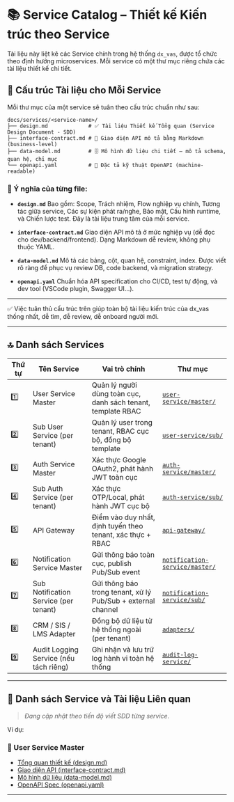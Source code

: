 # 📚 Service Catalog – Thiết kế Kiến trúc theo Service

Tài liệu này liệt kê các Service chính trong hệ thống `dx_vas`, được tổ chức theo định hướng microservices. Mỗi service có một thư mục riêng chứa các tài liệu thiết kế chi tiết.

## 🧱 Cấu trúc Tài liệu cho Mỗi Service

Mỗi thư mục của một service sẽ tuân theo cấu trúc chuẩn như sau:

```plaintext
docs/services/<service-name>/
├── design.md             # ✅ Tài liệu Thiết kế Tổng quan (Service Design Document - SDD)
├── interface-contract.md # 📘 Giao diện API mô tả bằng Markdown (business-level)
├── data-model.md         # 🗄️ Mô hình dữ liệu chi tiết – mô tả schema, quan hệ, chỉ mục
└── openapi.yaml          # 📡 Đặc tả kỹ thuật OpenAPI (machine-readable)
```

### 📄 Ý nghĩa của từng file:

* **`design.md`**
  Bao gồm: Scope, Trách nhiệm, Flow nghiệp vụ chính, Tương tác giữa service, Các sự kiện phát ra/nghe, Bảo mật, Cấu hình runtime, và Chiến lược test. Đây là tài liệu trung tâm của mỗi service.

* **`interface-contract.md`**
  Giao diện API mô tả ở mức nghiệp vụ (dễ đọc cho dev/backend/frontend). Dạng Markdown dễ review, không phụ thuộc YAML.

* **`data-model.md`**
  Mô tả các bảng, cột, quan hệ, constraint, index. Được viết rõ ràng để phục vụ review DB, code backend, và migration strategy.

* **`openapi.yaml`**
  Chuẩn hóa API specification cho CI/CD, test tự động, và dev tool (VSCode plugin, Swagger UI…).

---

✅ Việc tuân thủ cấu trúc trên giúp toàn bộ tài liệu kiến trúc của dx\_vas thống nhất, dễ tìm, dễ review, dễ onboard người mới.

---

## 🔝 Danh sách Services

| Thứ tự | Tên Service | Vai trò chính | Thư mục |
|--------|-------------|----------------|---------|
| 1️⃣ | User Service Master | Quản lý người dùng toàn cục, danh sách tenant, template RBAC | [`user-service/master/`](./user-service/master/) |
| 2️⃣ | Sub User Service (per tenant) | Quản lý user trong tenant, RBAC cục bộ, đồng bộ template | [`user-service/sub/`](./user-service/sub/) |
| 3️⃣ | Auth Service Master | Xác thực Google OAuth2, phát hành JWT toàn cục | [`auth-service/master/`](./auth-service/master/) |
| 4️⃣ | Sub Auth Service (per tenant) | Xác thực OTP/Local, phát hành JWT cục bộ | [`auth-service/sub/`](./auth-service/sub/) |
| 5️⃣ | API Gateway | Điểm vào duy nhất, định tuyến theo tenant, xác thực + RBAC | [`api-gateway/`](./api-gateway/) |
| 6️⃣ | Notification Service Master | Gửi thông báo toàn cục, publish Pub/Sub event | [`notification-service/master/`](./notification-service/master/) |
| 7️⃣ | Sub Notification Service (per tenant) | Gửi thông báo trong tenant, xử lý Pub/Sub + external channel | [`notification-service/sub/`](./notification-service/sub/) |
| 8️⃣ | CRM / SIS / LMS Adapter | Đồng bộ dữ liệu từ hệ thống ngoài (per tenant) | [`adapters/`](./adapters/) |
| 9️⃣ | Audit Logging Service (nếu tách riêng) | Ghi nhận và lưu trữ log hành vi toàn hệ thống | [`audit-log-service/`](./audit-log-service/) |

---

## 📂 Danh sách Service và Tài liệu Liên quan

> *Đang cập nhật theo tiến độ viết SDD từng service.*

Ví dụ:

### 🧠 User Service Master

- [Tổng quan thiết kế (design.md)](./user-service/master/design.md)
- [Giao diện API (interface-contract.md)](./user-service/master/interface-contract.md)
- [Mô hình dữ liệu (data-model.md)](./user-service/master/data-model.md)
- [OpenAPI Spec (openapi.yaml)](./user-service/master/openapi.yaml)

---
